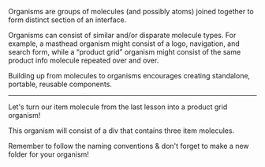 Organisms are groups of molecules (and possibly atoms) joined together 
to form distinct section of an interface.

Organisms can consist of similar and/or disparate molecule types.
For example, a masthead organism might consist of a logo, navigation, 
and search form, while a “product grid” organism might consist of the 
same product info molecule repeated over and over.

Building up from molecules to organisms encourages creating standalone, 
portable, reusable components.

---

Let's turn our item molecule from the last lesson into a product grid 
organism!

This organism will consist of a div that contains three item molecules. 

Remember to follow the naming conventions & don't forget to make a new 
folder for your organism!